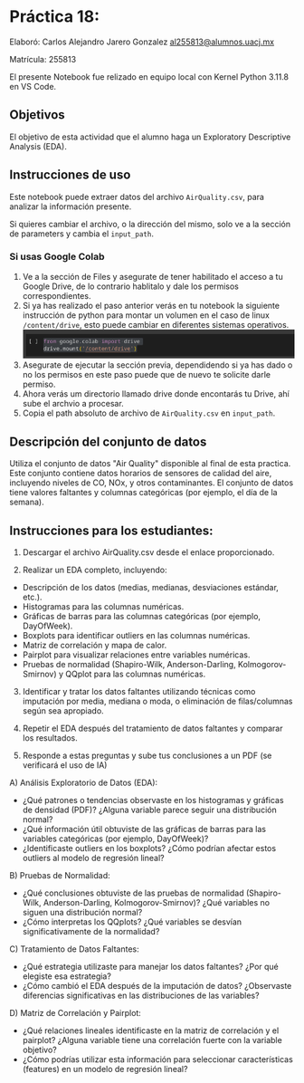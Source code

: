 # Práctica 18: 

Elaboró: Carlos Alejandro Jarero Gonzalez <al255813@alumnos.uacj.mx>

Matrícula: 255813

El presente Notebook fue relizado en equipo local con Kernel Python 3.11.8 en VS Code.

## Objetivos

El objetivo de esta actividad que el alumno haga un Exploratory Descriptive Analysis (EDA).

## Instrucciones de uso

Este notebook puede extraer datos del archivo ```AirQuality.csv```, para analizar la información presente.

Si quieres cambiar el archivo, o la dirección del mismo, solo ve a la sección de parameters y cambia el ```input_path```.

### Si usas Google Colab

1. Ve a la sección de Files y asegurate de tener habilitado el acceso a tu Google Drive, de lo contrario hablitalo y dale los permisos correspondientes.
2. Si ya has realizado el paso anterior verás en tu notebook la siguiente instrucción de python para montar un volumen en el caso de linux ```/content/drive```, esto puede cambiar en diferentes sistemas operativos.
![Drive Mounting](./assets/DriveMount.png)
3. Asegurate de ejecutar la sección previa, dependidendo si ya has dado o no los permisos en este paso puede que de nuevo te solicite darle permiso. 
4. Ahora verás um directorio llamado drive donde encontarás tu Drive, ahí sube el archvio a procesar.
5. Copia el path absoluto de archivo de ```AirQuality.csv``` en ```input_path```.

## Descripción del conjunto de datos

Utiliza el conjunto de datos "Air Quality" disponible al final de esta practica. Este conjunto contiene datos horarios de sensores de calidad del aire, incluyendo niveles de CO, NOx, y otros contaminantes. El conjunto de datos tiene valores faltantes y columnas categóricas (por ejemplo, el día de la semana).


## Instrucciones para los estudiantes:

1. Descargar el archivo AirQuality.csv desde el enlace proporcionado.

2. Realizar un EDA completo, incluyendo:

- Descripción de los datos (medias, medianas, desviaciones estándar, etc.).
- Histogramas para las columnas numéricas.
- Gráficas de barras para las columnas categóricas (por ejemplo, DayOfWeek).
- Boxplots para identificar outliers en las columnas numéricas.
- Matriz de correlación y mapa de calor.
- Pairplot para visualizar relaciones entre variables numéricas.
- Pruebas de normalidad (Shapiro-Wilk, Anderson-Darling, Kolmogorov-Smirnov) y QQplot para las columnas numéricas.

3. Identificar y tratar los datos faltantes utilizando técnicas como imputación por media, mediana o moda, o eliminación de filas/columnas según sea apropiado.

4. Repetir el EDA después del tratamiento de datos faltantes y comparar los resultados.

5. Responde a estas preguntas y sube tus conclusiones a un PDF (se verificará el uso de IA)

A) Análisis Exploratorio de Datos (EDA):

- ¿Qué patrones o tendencias observaste en los histogramas y gráficas de densidad (PDF)? ¿Alguna variable parece seguir una distribución normal?
- ¿Qué información útil obtuviste de las gráficas de barras para las variables categóricas (por ejemplo, DayOfWeek)?
- ¿Identificaste outliers en los boxplots? ¿Cómo podrían afectar estos outliers al modelo de regresión lineal?

B) Pruebas de Normalidad:

- ¿Qué conclusiones obtuviste de las pruebas de normalidad (Shapiro-Wilk, Anderson-Darling, Kolmogorov-Smirnov)? ¿Qué variables no siguen una distribución normal?
- ¿Cómo interpretas los QQplots? ¿Qué variables se desvían significativamente de la normalidad?

C) Tratamiento de Datos Faltantes:

- ¿Qué estrategia utilizaste para manejar los datos faltantes? ¿Por qué elegiste esa estrategia?
- ¿Cómo cambió el EDA después de la imputación de datos? ¿Observaste diferencias significativas en las distribuciones de las variables?

D) Matriz de Correlación y Pairplot:

- ¿Qué relaciones lineales identificaste en la matriz de correlación y el pairplot? ¿Alguna variable tiene una correlación fuerte con la variable objetivo?
- ¿Cómo podrías utilizar esta información para seleccionar características (features) en un modelo de regresión lineal?